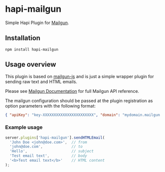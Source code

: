 # hapi-mailgun
Simple Hapi Plugin for [Mailgun](http://www.mailgun.com).

## Installation

`npm install hapi-mailgun`

## Usage overview

This plugin is based on [mailgun-js](https://github.com/1lobby/mailgun-js) and is just a simple wrapper plugin for sending raw text and HTML emails.

Please see [Mailgun Documentation](https://documentation.mailgun.com) for full Mailgun API reference.

The mailgun configuration should be passed at the plugin registration as option parameters with the following format:

```json
{ "apiKey": "key-XXXXXXXXXXXXXXXXXXXXXXX", "domain": "mydomain.mailgun.org" }
```

### Example usage

```js
server.plugins['hapi-mailgun'].sendHTMLEmail(
  'John Doe <john@doe.com>',  // from
  'john@doe.com',             // to
  'Hello',                    // subject
  'Test email text',          // body
  '<b>Test email text</b>'    // HTML content
);
```

